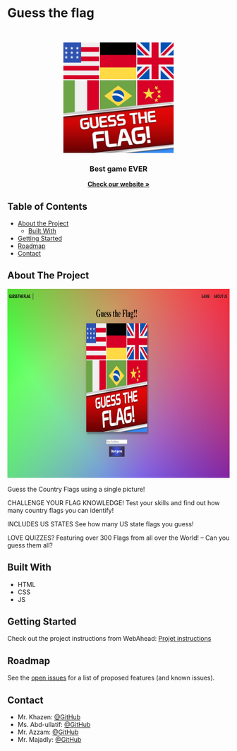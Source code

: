 # Guess the flag

<!-- PROJECT LOGO -->
<br />

<p align="center">
  <img src="https://github.com/WebAhead7/flags/blob/main/img/logo.jpg" width="250" height="250"/>
</p>
<p align="center">
  <h3 align="center">Best game EVER</h3>
  <p align="center">
    <a href="https://webahead7.github.io/flags/"><strong>Check our website »</strong></a>
  </p>
</p>



<!-- TABLE OF CONTENTS -->
## Table of Contents

* [About the Project](#about-the-project)
  * [Built With](#built-with)
* [Getting Started](#getting-started)
* [Roadmap](#roadmap)
* [Contact](#contact)


<!-- ABOUT THE PROJECT -->
## About The Project
<p align="center">
  <img src="https://github.com/WebAhead7/flags/blob/main/img/screenshot.PNG" width="1000" height="428" />
</p>
Guess the Country Flags using a single picture!

CHALLENGE YOUR FLAG KNOWLEDGE!
Test your skills and find out how many country flags you can identify!

INCLUDES US STATES
See how many US state flags you guess!

LOVE QUIZZES?
Featuring over 300 Flags from all over the World! – Can you guess them all?

## Built With
* HTML
* CSS
* JS


<!-- GETTING STARTED -->
## Getting Started

Check out the project instructions from WebAhead: [Projet instructions](https://github.com/WebAhead/master-reference/blob/master/coursebook/week-2/project.md)


<!-- ROADMAP -->
## Roadmap

See the [open issues](https://github.com/WebAhead7/flags/issues) for a list of proposed features (and known issues).

<!-- CONTACT -->
## Contact

* Mr. Khazen: [@GitHub](https://github.com/jiries-khazen)
* Ms. Abd-ullatif:  [@GitHub](https://github.com/Lujain-AbdUllatif)
* Mr. Azzam:  [@GitHub](https://github.com/nuwrss)
* Mr. Majadly:  [@GitHub](https://github.com/mjmajadly)

